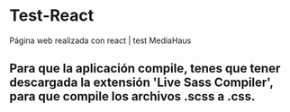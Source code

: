 # Test-React
Página web realizada con react | test MediaHaus

## Para que la aplicación compile, tenes que tener descargada la extensión 'Live Sass Compiler', para que compile los archivos .scss a .css.
